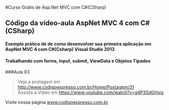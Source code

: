 #Curso Grátis de Asp.Net MVC com C#(CSharp)

## Código da video-aula AspNet MVC 4 com C#(CSharp)

#### Exemplo prático de de como desenvolver sua primeira aplicação em AspNet MVC 4 com C#(Csharp) Visual Studio 2013

#### Trabalhando com forms, input, submit, ViewData e Objetos Tipados

###Aula 03       
>Veja a postagem em http://www.codigoexpresso.com.br/Home/Postagem/31      
>Assista a Vídeo em https://www.youtube.com/watch?v=g4P3SdGHxis     


Visite nossa página www.codigoexpresso.com.br

